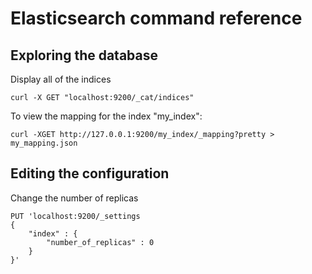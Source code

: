 # Elasticsearch command reference

## Exploring the database

Display all of the indices
```
curl -X GET "localhost:9200/_cat/indices"
```

To view the mapping for the index "my_index":
```
curl -XGET http://127.0.0.1:9200/my_index/_mapping?pretty > my_mapping.json
```

## Editing the configuration

Change the number of replicas
```
PUT 'localhost:9200/_settings
{
    "index" : {
        "number_of_replicas" : 0
    }
}'
```
